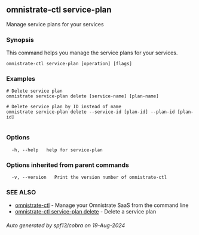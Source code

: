 ## omnistrate-ctl service-plan

Manage service plans for your services

### Synopsis

This command helps you manage the service plans for your services.

```
omnistrate-ctl service-plan [operation] [flags]
```

### Examples

```
# Delete service plan
omnistrate service-plan delete [service-name] [plan-name]

# Delete service plan by ID instead of name
omnistrate service-plan delete --service-id [plan-id] --plan-id [plan-id]


```

### Options

```
  -h, --help   help for service-plan
```

### Options inherited from parent commands

```
  -v, --version   Print the version number of omnistrate-ctl
```

### SEE ALSO

* [omnistrate-ctl](omnistrate-ctl.md)	 - Manage your Omnistrate SaaS from the command line
* [omnistrate-ctl service-plan delete](omnistrate-ctl_service-plan_delete.md)	 - Delete a service plan

###### Auto generated by spf13/cobra on 19-Aug-2024
